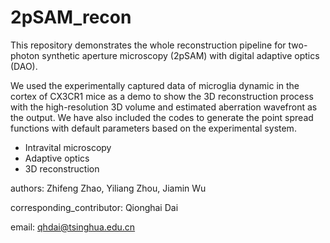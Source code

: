 # 2pSAM_recon
This repository demonstrates the whole reconstruction pipeline for two-photon synthetic aperture microscopy (2pSAM) with digital adaptive optics (DAO).

We used the experimentally captured data of microglia dynamic in the cortex of CX3CR1 mice as a demo to show the 3D reconstruction process with the high-resolution 3D volume
and estimated aberration wavefront as the output. We have also included the codes to generate the point spread functions with default parameters based on the experimental system.

- Intravital microscopy
- Adaptive optics
- 3D reconstruction

authors: Zhifeng Zhao, Yiliang Zhou, Jiamin Wu

corresponding_contributor: Qionghai Dai

email: qhdai@tsinghua.edu.cn
